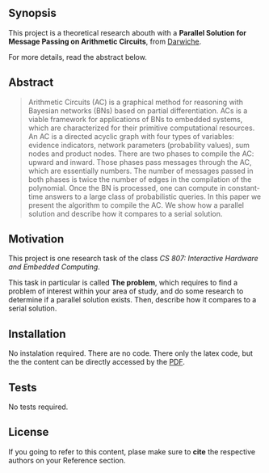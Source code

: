 ## Synopsis

This project is a theoretical research abouth with a **Parallel Solution for Message Passing on Arithmetic Circuits**, from [Darwiche](http://arxiv.org/abs/1301.3847).

For more details, read the abstract below.

## Abstract

>Arithmetic Circuits (AC) is a graphical method for reasoning with Bayesian networks (BNs) based on partial differentiation. ACs is a viable framework for applications of BNs to embedded systems, which are characterized for their primitive computational resources. An AC is a directed acyclic graph with four types of variables: evidence indicators, network parameters (probability values), sum nodes and product nodes. There are two phases to compile the AC: upward and inward. Those phases pass messages through the AC, which are essentially numbers. The number of messages passed in both phases is twice the number of edges in the compilation of the polynomial. Once the BN is processed, one can compute in constant-time answers to a large class of probabilistic queries. In this paper we present the algorithm to compile the AC. We show how a parallel solution and describe how it compares to a serial solution.


## Motivation

This project is one research task of the class *CS 807: Interactive Hardware and Embedded Computing*.

 
This task in particular is called **The problem**, which requires to find a problem of interest within your area of study, and do some research to determine if a parallel solution exists. Then, describe how it compares to a serial solution.


## Installation

No instalation required. There are no code. There only the latex code, but the the content can be directly accessed by the [PDF](https://github.com/andreeds/cs807-research-tasks/blob/master/C%20-%20The%20Problem/Paper/Task_C_Andre_200334126.pdf).

## Tests

No tests required.

## License

If you going to refer to this content, plase make sure to **cite** the respective authors on your Reference section.
